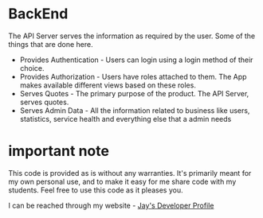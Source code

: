 # BackEnd

The API Server serves the information as required by the user. Some of the things that are done here. 

* Provides Authentication - Users can login using a login method of their choice. 
* Provides Authorization - Users have roles attached to them. The App makes available different views based on these roles.
* Serves Quotes - The primary purpose of the product. The API Server, serves quotes.
* Serves Admin Data - All the information related to business like users, statistics, service health and everything else that a admin needs

# important note 

This code is provided as is without any warranties. It's primarily meant for my own personal use, and to make it easy for me share code with my students. Feel free to use this code as it pleases you.

I can be reached through my website - [Jay's Developer Profile](https://jay-study-nildana.github.io/developerprofile)